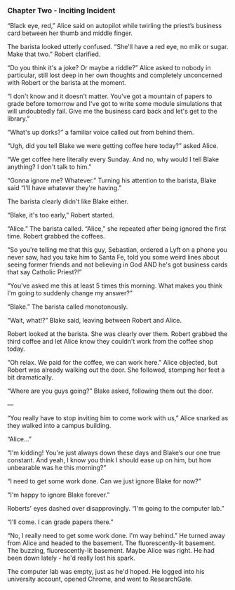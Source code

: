 ### Chapter Two - Inciting Incident

“Black eye, red,” Alice said on autopilot while twirling the priest’s business card between her thumb and middle finger.

The barista looked utterly confused. “She'll have a red eye, no milk or sugar. Make that two.” Robert clarified.

“Do you think it's a joke? Or maybe a riddle?” Alice asked to nobody in particular, still lost deep in her own thoughts and completely unconcerned with Robert or the barista at the moment.

“I don't know and it doesn't matter. You've got a mountain of papers to grade before tomorrow and I've got to write some module simulations that will undoubtedly fail. Give me the business card back and let's get to the library.”

“What's up dorks?” a familiar voice called out from behind them.

“Ugh, did you tell Blake we were getting coffee here today?” asked Alice.

“We get coffee here literally every Sunday. And no, why would I tell Blake anything? I don't talk to him.”

“Gonna ignore me? Whatever.” Turning his attention to the barista, Blake said “I'll have whatever they're having.”

The barista clearly didn't like Blake either.

“Blake, it's too early,” Robert started.

“Alice.” The barista called. “Alice,” she repeated after being ignored the first time. Robert grabbed the coffees.

“So you're telling me that this guy, Sebastian, ordered a Lyft on a phone you never saw, had you take him to Santa Fe, told you some weird lines about seeing former friends and not believing in God AND he's got business cards that say Catholic Priest?!”

“You've asked me this at least 5 times this morning. What makes you think I'm going to suddenly change my answer?”

“Blake.” The barista called monotonously.

“Wait, what!?” Blake said, leaving between Robert and Alice.

Robert looked at the barista. She was clearly over them. Robert grabbed the third coffee and let Alice know they couldn't work from the coffee shop today.

“Oh relax. We paid for the coffee, we can work here.” Alice objected, but Robert was already walking out the door. She followed, stomping her feet a bit dramatically.

“Where are you guys going?” Blake asked, following them out the door.

—

“You really have to stop inviting him to come work with us,” Alice snarked as they walked into a campus building.

“Alice…”

“I'm kidding! You're just always down these days and Blake’s our one true constant. And yeah, I know you think I should ease up on him, but how unbearable was he this morning?”

“I need to get some work done. Can we just ignore Blake for now?”

“I'm happy to ignore Blake forever.”

Roberts' eyes dashed over disapprovingly. “I'm going to the computer lab.”

“I'll come. I can grade papers there.”

“No, I really need to get some work done. I'm way behind.” He turned away from Alice and headed to the basement. The fluorescently-lit basement. The buzzing, fluorescently-lit basement. Maybe Alice was right. He had been down lately - he'd really lost his spark.

The computer lab was empty, just as he'd hoped. He logged into his university account, opened Chrome, and went to ResearchGate.
